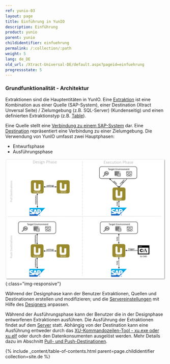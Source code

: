 ```yaml
---
ref: yunio-03
layout: page
title: Einführung in YunIO
description: Einführung
product: yunio
parent: yunio
childidentifier: einfuehrung
permalink: /:collection/:path
weight: 5
lang: de_DE
old_url: /Xtract-Universal-DE/default.aspx?pageid=einfuehrung
progressstate: 5
---
```


### Grundfunktionalität - Architektur

Extraktionen sind die Hauptentitäten in YunIO. Eine [Extraktion](./erste-schritte/eine-neue-extraktion-anlegen) ist eine Kombination aus einer Quelle (SAP-System), 
einer Destination (Xtract Unversal Seite) / Zielumgebung (z.B. SQL-Server) (Kundenseitig) und einen definierten Extraktionstyp (z.B. [Table](./table)).


Eine Quelle stellt eine [Verbindung zu einem SAP-System](./einfuehrung/sap-verbindungen-anlegen) dar. Eine [Destination](./destinationen) repräsentiert eine Verbindung zu einer Zielumgebung.
Die Verwendung von YunIO umfasst zwei Hauptphasen:
- Entwurfsphase
- Ausführungsphase

![xu-arch-01](/img/content/xu/xu-arch-01.png){:class="img-responsive"}

Während der Designphase kann der Benutzer Extraktionen, Quellen und Destinationen erstellen und modifizieren; und die [Servereinstellungen](./server/server_einstellungen) mit Hilfe des [Designers](./erste-schritte/designer-overview) anpassen. 

Während der Ausführungsphase kann der Benutzer die in der Designphase entworfenen Extraktionen ausführen. Die Ausführung der Extraktionen findet auf dem [Server](./server) statt. Abhängig von der Destination kann eine Ausführung entweder durch das [XU-Kommandozeilen-Tool - xu.exe oder xu.elf](./extraktionen-ausfuehren-und-einplanen/call-via-commandline) oder durch den Datenkonsumenten ausgelöst werden. Mehr Details dazu im Abschnitt [Pull- und Push-Destinationen](./destinationen#pull--und-push-destinationen). 


{% include _content/table-of-contents.html parent=page.childidentifier collection=site.de %}
